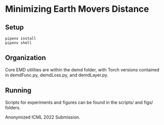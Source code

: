 # Minimizing Earth Movers Distance
## Setup
```
pipenv install
pipenv shell
```

## Organization
Core EMD utilities are within the demd folder, with Torch versions contained in demdFunc.py, demdLoss.py, and demdLayer.py.


## Running
Scripts for experiments and figures can be found in the scripts/ and figs/ folders.


Anonymized ICML 2022 Submission.
